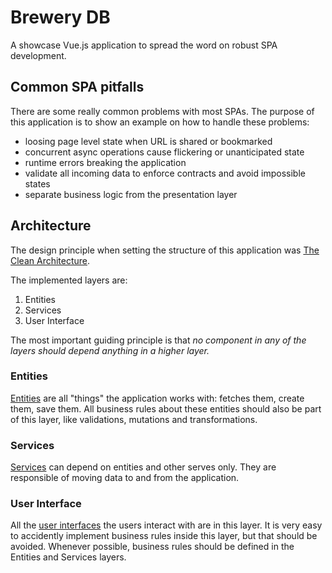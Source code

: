 # Brewery DB

A showcase Vue.js application to spread the word on robust SPA development.

## Common SPA pitfalls

There are some really common problems with most SPAs. The purpose of this application is to show an example on how to handle these problems:

- loosing page level state when URL is shared or bookmarked
- concurrent async operations cause flickering or unanticipated state
- runtime errors breaking the application
- validate all incoming data to enforce contracts and avoid impossible states
- separate business logic from the presentation layer

## Architecture

The design principle when setting the structure of this application was [The Clean Architecture](https://blog.cleancoder.com/uncle-bob/2012/08/13/the-clean-architecture.html).

The implemented layers are:

1. Entities
2. Services
3. User Interface

The most important guiding principle is that _no component in any of the layers should depend anything in a higher layer._

### Entities

[Entities](entities) are all "things" the application works with: fetches them, create them, save them. All business rules about these entities should also be part of this layer, like validations, mutations and transformations.

### Services

[Services](services) can depend on entities and other serves only. They are responsible of moving data to and from the application.

### User Interface

All the [user interfaces](ui) the users interact with are in this layer. It is very easy to accidently implement business rules inside this layer, but that should be avoided. Whenever possible, business rules should be defined in the Entities and Services layers.
